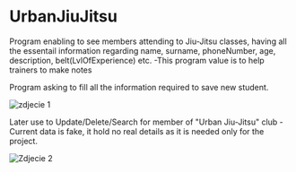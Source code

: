 # UrbanJiuJitsu
Program enabling to see members attending to Jiu-Jitsu classes, having all the essentail information regarding name, surname, phoneNumber, age, description, belt(LvlOfExperience) etc. -This program value is to help trainers to make notes 


Program asking to fill all the information required to save new student.

![zdjecie 1](https://user-images.githubusercontent.com/96723110/150784002-f8c39540-5cbe-4f05-b57b-05e209ee9149.png)


Later use to Update/Delete/Search for member of "Urban Jiu-Jitsu" club - Current data is fake, it hold no real details as it is needed only for the project.


![Zdjecie 2](https://user-images.githubusercontent.com/96723110/150784014-41b1fb5b-7d50-48b4-b6ef-b58382ed99dc.png)